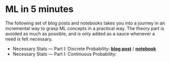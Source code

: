 # ML in 5 minutes

The following set of blog posts and notebooks takes you into a journey in an incremental way to grasp ML concepts in a practical way. The theory part is avoided as much as possible, and is only added as a sauce whenever a need is felt necessary.

- Necessary Stats — Part I: Discrete Probability: **[blog post](https://saiedmighani.medium.com/ml-in-5-minutes-necessary-stats-part-i-discrete-probability-5cd554712434)** / **[notebook](https://github.com/saiedmighani/ml_in_5_minutes/blob/main/codes/part1_probability_discrete.ipynb)**
- Necessary Stats — Part I: Continuous Probability: 
